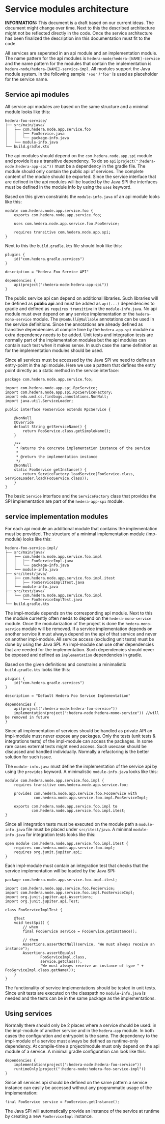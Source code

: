 # Service modules architecture

**INFORMATION:** This document is a draft based on our current ideas. The document might change over time. Next to this
the described architecture might not be reflected directly in the code. Once the service architecture has been finalized
the description inn this documentation must fit to the code.

All services are seperated in an api module and an implementation module. The name pattern for the api modules
is `hedera-node/hedera-[NAME]-service` and the name pattern for the modules that contain the implementation
is `hedera-node/hedera-[NAME]-service-impl`. All modules support the Java module system. In the following sample `'Foo'`
/`'foo'` is used as placeholder for the service name.

## Service api modules

All service api modules are based on the same structure and a minimal module looks like this:

```
hedera-foo-service/
├── src/main/java/
│   ├── com.hedera.node.app.service.foo
│   │   ├── FooService.java
│   │   └── package-info.java
│   └── module-info.java
└── build.gradle.kts
```

The api modules should depend on the `com.hedera.node.app.spi` module and provide it as a transitive dependency. To do
so `api(project(":hedera-node:hedera-app-spi"))` must be a dependency in the gradle file. The module should only contain
the public api of services. The complete content of the module should be exported. Since the service interface that are
defined in the api modules will be loaded by the Java SPI the interfaces must be defined in the module info by using
the `uses` keyword.

Based on this given constraints the `module-info.java` of an api module looks like this:

```
module com.hedera.node.app.service.foo {
    exports com.hedera.node.app.service.foo;
    
    uses com.hedera.node.app.service.foo.FooService;
    
    requires transitive com.hedera.node.app.spi;
}
```

Next to this the `build.gradle.kts` file should look like this:

```
plugins {
    id("com.hedera.gradle.services")
}

description = "Hedera Foo Service API"

dependencies {
    api(project(":hedera-node:hedera-app-spi"))
}
```

The public service api can depend on additional libraries. Such libraries will be defined as **public api** and must be
added as `api(...)` dependencies to gradle and defined as `requires transitive` in the `module-info.java`. No api module
must ever depend on any service implementation or the `hedera-mono-service` module. The `@NonNull`/`@Nullable`
annotations can be used in the service definitions. Since the annotations are already defined as transitive dependencies
at compile time by the `hedera-app-spi` module no extra dependency needs to be added. Unit tests and integration tests
are normally part of the implementation modules but the api modules can contain such test when it makes sense. In such
case the same definition as for the implementation modules should be used.

Since all services must be accessed by the Java SPI we need to define an entry-point in the api module. Here we use a
pattern that defines the entry point directly as a static method in the service interface:

```
package com.hedera.node.app.service.foo;

import com.hedera.node.app.spi.RpcService;
import com.hedera.node.app.spi.RpcServiceFactory;
import edu.umd.cs.findbugs.annotations.NonNull;
import java.util.ServiceLoader;

public interface FooService extends RpcService {

    @NonNull
    @Override
    default String getServiceName() {
        return FooService.class.getSimpleName();
    }

    /**
     * Returns the concrete implementation instance of the service
     *
     * @return the implementation instance
     */
    @NonNull
    static FooService getInstance() {
        return ServiceFactory.loadService(FooService.class, ServiceLoader.load(FooService.class));
    }
}
```

The basic `Service` interface and the `ServiceFactory` class that provides the SPI implementation are part of
the `hedera-app-spi` module.

## service implementation modules

For each api module an additional module that contains the implementation must be provided. The structure of a minimal
implementation module (imp-module) looks like this:

```
hedera-foo-service-impl/
├── src/main/java/
│   ├── com.hedera.node.app.service.foo.impl
│   │   ├── FooServiceImpl.java
│   │   └── package-info.java
│   └── module-info.java
├── src/itest/java/
│   ├── com.hedera.node.app.service.foo.impl.itest
│   │   ├── FooServiceImplITest.java
│   └── module-info.java
├── src/test/java/
│   └── com.hedera.node.app.service.foo.impl
│       └── FooServiceImplTest.java
└── build.gradle.kts
```

The impl-module depends on the corresponding api module. Next to this the module currently often needs to depend on the
`hedera-mono-service` module. Once the modularization of the project is done the `hedera-mono-service` module will be
removed. If a service implementation depends on another service it must always depend on the api of that service and
never on another impl-module. All service access (excluding unit tests) must be done by using the Java SPI. An
impl-module can use other dependencies that are needed for the implementation. Such dependencies should never be exposed
and defined as `implementation` dependencies in gradle.

Based on the given definitions and constrains a minimalistic `build.gradle.kts` looks like this:

```
plugins {
    id("com.hedera.gradle.services")
}

description = "Default Hedera Foo Service Implementation"

dependencies {
    api(project(":hedera-node:hedera-foo-service"))
    implementation(project(":hedera-node:hedera-mono-service")) //will be removed in future
}
```

Since all implementation of services should be handled as private API an impl-module must never expose any packages.
Only the tests (unit tests & integrations tests) of the impl-module can access the packages. In some rare cases external
tests might need access. Such usecase should be discussed and handled individually. Normally a refactoring is the better
solution for such issue.

The `module-info.java` must define the implementation of the service api by using the `provides` keyword. A
minimalistic `module-info.java` looks like this:

```
module com.hedera.node.app.service.foo.impl {
    requires transitive com.hedera.node.app.service.foo;

    provides com.hedera.node.app.service.foo.FooService with
			 com.hedera.node.app.service.foo.impl.FooServiceImpl;

    exports com.hedera.node.app.service.foo.impl to
			com.hedera.node.app.service.foo.impl.itest;
}
```

Since all integration tests must be executed on the module path a `module-info.java` file must be placed
under `src/itest/java`. A minimal `module-info.java` for integration tests looks like this:

```
open module com.hedera.node.app.service.foo.impl.itest {
    requires com.hedera.node.app.service.foo.impl;
    requires org.junit.jupiter.api;
}
```

Each impl-module must contain an integration test that checks that the service implementation will be loaded by the Java
SPI:

```
package com.hedera.node.app.service.foo.impl.itest;

import com.hedera.node.app.service.foo.FooService;
import com.hedera.node.app.service.foo.impl.FooServiceImpl;
import org.junit.jupiter.api.Assertions;
import org.junit.jupiter.api.Test;

class FooServiceImplTest {

	@Test
	void testSpi() {
		// when
		final FooService service = FooService.getInstance();

		// then
		Assertions.assertNotNull(service, "We must always receive an instance");
		Assertions.assertEquals(
				FooServiceImpl.class,
				service.getClass(),
				"We must always receive an instance of type " + FooServiceImpl.class.getName());
	}
}
```

The functionality of service implementations should be tested in unit tests. Since unit tests are executed on the
classpath no `module-info.java` is needed and the tests can be in the same package as the implementations.

## Using services

Normally there should only be 2 places where a service should be used:
in the impl-module of another service and in the `hedera-app` module. In both cases the configuration and entrypoint is
the same. The dependency to the impl-module of a service must always be defined as runtime-only dependency. At
compile-time a project/module must only depend on the api module of a service. A minimal gradle configuration can look
like this:

```
dependencies {
    implementation(project(":hedera-node:hedera-foo-service"))
    runtimeOnly(project(":hedera-node:hedera-foo-service-impl"))
}
```

Since all services api should be defined on the same pattern a service instance can easily be accessed without any
programmatic usage of the implementation:

```
final FooService service = FooService.getInstance();
```

The Java SPI will automatically provide an instance of the service at runtime by creating a new `FooServiceImpl`
instance.